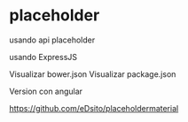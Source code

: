 # placeholder
usando api placeholder

usando ExpressJS

Visualizar bower.json
Visualizar package.json

Version con angular

https://github.com/eDsito/placeholdermaterial

